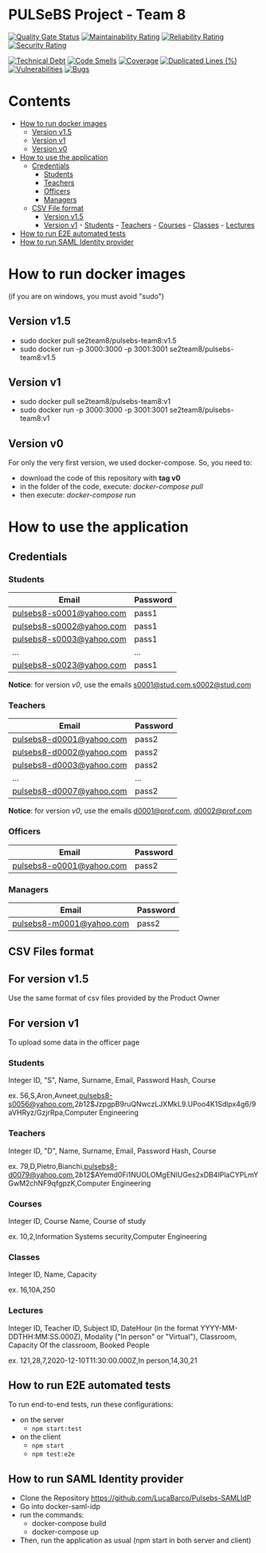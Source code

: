 # PULSeBS Project - Team 8
[![Quality Gate Status](https://sonarcloud.io/api/project_badges/measure?project=s269731_PULSeBS-Team8&metric=alert_status)](https://sonarcloud.io/dashboard?id=s269731_PULSeBS-Team8)
[![Maintainability Rating](https://sonarcloud.io/api/project_badges/measure?project=s269731_PULSeBS-Team8&metric=sqale_rating)](https://sonarcloud.io/dashboard?id=s269731_PULSeBS-Team8)
[![Reliability Rating](https://sonarcloud.io/api/project_badges/measure?project=s269731_PULSeBS-Team8&metric=reliability_rating)](https://sonarcloud.io/dashboard?id=s269731_PULSeBS-Team8)
[![Security Rating](https://sonarcloud.io/api/project_badges/measure?project=s269731_PULSeBS-Team8&metric=security_rating)](https://sonarcloud.io/dashboard?id=s269731_PULSeBS-Team8)

[![Technical Debt](https://sonarcloud.io/api/project_badges/measure?project=s269731_PULSeBS-Team8&metric=sqale_index)](https://sonarcloud.io/dashboard?id=s269731_PULSeBS-Team8)
[![Code Smells](https://sonarcloud.io/api/project_badges/measure?project=s269731_PULSeBS-Team8&metric=code_smells)](https://sonarcloud.io/dashboard?id=s269731_PULSeBS-Team8)
[![Coverage](https://sonarcloud.io/api/project_badges/measure?project=s269731_PULSeBS-Team8&metric=coverage)](https://sonarcloud.io/dashboard?id=s269731_PULSeBS-Team8)
[![Duplicated Lines (%)](https://sonarcloud.io/api/project_badges/measure?project=s269731_PULSeBS-Team8&metric=duplicated_lines_density)](https://sonarcloud.io/dashboard?id=s269731_PULSeBS-Team8)
[![Vulnerabilities](https://sonarcloud.io/api/project_badges/measure?project=s269731_PULSeBS-Team8&metric=vulnerabilities)](https://sonarcloud.io/dashboard?id=s269731_PULSeBS-Team8)
[![Bugs](https://sonarcloud.io/api/project_badges/measure?project=s269731_PULSeBS-Team8&metric=bugs)](https://sonarcloud.io/dashboard?id=s269731_PULSeBS-Team8)

# Contents

- [How to run docker images](#how-to-run-docker-images)
    - [Version v1.5](#version-v15)
    - [Version v1](#version-v1)
    - [Version v0](#version-v0)
- [How to use the application](#how-to-use-the-application)
    - [Credentials](#credentials)
        - [Students](#students)
        - [Teachers](#teachers)
        - [Officers](#officers)
        - [Managers](#managers)
    - [CSV File format](#csv-file-format)
        - [Version v1.5](#For-version-v15)
        - [Version v1](#For-version-v1)
                 - [Students](#students)
                 - [Teachers](#teachers)
                - [Courses](#courses)
                - [Classes](#classes)
                - [Lectures](#lectures)
- [How to run E2E automated tests](#how-to-run-e2e-automated-tests)
- [How to run SAML Identity provider](#how-to-run-saml-identity-provider)


# How to run docker images
(if you are on windows, you must avoid "sudo")

## Version v1.5
- sudo docker pull se2team8/pulsebs-team8:v1.5
- sudo docker run -p 3000:3000 -p 3001:3001 se2team8/pulsebs-team8:v1.5

## Version v1
- sudo docker pull se2team8/pulsebs-team8:v1
- sudo docker run -p 3000:3000 -p 3001:3001 se2team8/pulsebs-team8:v1

## Version v0
For only the very first version, we used docker-compose.
So, you need to:
- download the code of this repository with **tag v0**
- in the folder of the code, execute: *docker-compose pull*
- then execute: *docker-compose run*

# How to use the application

## Credentials

### Students

| Email | Password |
| -----|---------|
| pulsebs8-s0001@yahoo.com | pass1 |
| pulsebs8-s0002@yahoo.com | pass1 |
| pulsebs8-s0003@yahoo.com | pass1 |
| ... | ... |
| pulsebs8-s0023@yahoo.com | pass1 |

**Notice**: for version *v0*, use the emails s0001@stud.com,s0002@stud.com 

 ### Teachers

| Email | Password |
| -----|---------|
| pulsebs8-d0001@yahoo.com | pass2 |
| pulsebs8-d0002@yahoo.com | pass2 |
| pulsebs8-d0003@yahoo.com | pass2 |
| ... | ... |
| pulsebs8-d0007@yahoo.com | pass2 |

**Notice**: for version *v0*, use the emails d0001@prof.com, d0002@prof.com

### Officers
| Email | Password |
| -----|---------|
| pulsebs8-o0001@yahoo.com | pass2 |

### Managers
| Email | Password |
| -----|---------|
| pulsebs8-m0001@yahoo.com | pass2 |

## CSV Files format 

## For version v1.5
Use the same format of csv files provided by the Product Owner 


## For version v1
To upload some data in the officer page

### Students
Integer ID, "S", Name, Surname, Email, Password Hash, Course

ex. 56,S,Aron,Avneet,pulsebs8-s0056@yahoo.com,$2b$12$JzpgpB9ruQNwczLJXMkL9.UPoo4K1Sdlpx4g6/9aVHRyz/GzjrRpa,Computer Engineering

### Teachers
Integer ID, "D", Name, Surname, Email, Password Hash, Course

ex. 79,D,Pietro,Bianchi,pulsebs8-d0079@yahoo.com,$2b$12$AYemd0Fi1NUOLOMgENIUGes2xDB4IPlaCYPLmYGwM2chNF9qfgpzK,Computer Engineering

### Courses
Integer ID, Course Name, Course of study

ex. 10,2,Information Systems security,Computer Engineering

### Classes

Integer ID, Name, Capacity

ex. 16,10A,250

### Lectures
Integer ID, Teacher ID, Subject ID, DateHour (in the format YYYY-MM-DDTHH:MM:SS.000Z), Modality ("In person" or "Virtual"), Classroom, Capacity Of the classroom, Booked People

ex. 121,28,7,2020-12-10T11:30:00.000Z,In person,14,30,21

## How to run E2E automated tests
To run end-to-end tests, run these configurations:
- on the server
    - `npm start:test`
- on the client
    - `npm start`
    - `npm test:e2e`

## How to run SAML Identity provider

- Clone the Repository https://github.com/LucaBarco/Pulsebs-SAMLIdP
- Go into docker-saml-idp
- run the commands:
    - docker-compose build
    - docker-compose up
- Then, run the application as usual (npm start in both server and client)
